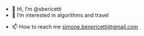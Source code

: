 - 👋 Hi, I’m @sbericetti
- 👀 I’m interested in algorithms and travel
<!-- 🌱 I’m currently learning ...
- 💞️ I’m looking to collaborate on ... -->
- 📫 How to reach me simone.benericetti@gmail.com

<!---
sbericetti/sbericetti is a ✨ special ✨ repository because its `README.md` (this file) appears on your GitHub profile.
You can click the Preview link to take a look at your changes.
--->
